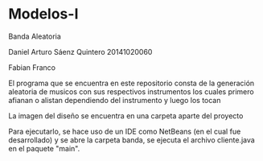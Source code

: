 # Modelos-I
Banda Aleatoria

Daniel Arturo Sáenz Quintero 20141020060

Fabian Franco

El programa que se encuentra en este repositorio consta de la generación aleatoria de musicos con sus respectivos instrumentos los cuales primero afianan o alistan dependiendo del instrumento y luego los tocan

La imagen del diseño se encuentra en una carpeta aparte del proyecto

Para ejecutarlo, se hace uso de un IDE como NetBeans (en el cual fue desarrollado) y se abre la carpeta banda, se ejecuta el archivo cliente.java en el paquete "main".
